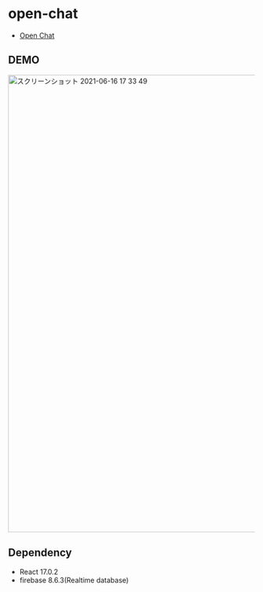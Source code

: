 # open-chat

- [Open Chat](https://openchat-28d41.web.app/) 

## DEMO
<img width="932" alt="スクリーンショット 2021-06-16 17 33 49" src="https://user-images.githubusercontent.com/62085992/122186623-2e91fd80-cec9-11eb-904d-802f24adb300.png">

## Dependency
- React 17.0.2
- firebase 8.6.3(Realtime database)